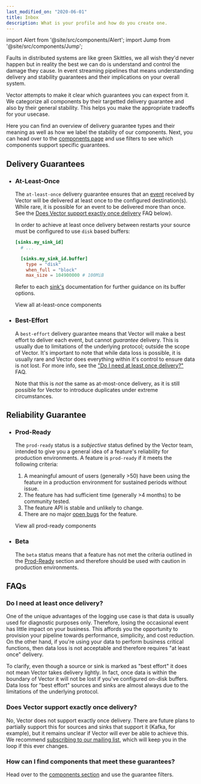 ```yaml
---
last_modified_on: "2020-06-01"
title: Inbox
description: What is your profile and how do you create one.
---
```


import Alert from '@site/src/components/Alert';
import Jump from '@site/src/components/Jump';

Faults in distributed systems are like green Skittles, we all wish they'd never
happen but in reality the best we can do is understand and control the damage
they cause. In event streaming pipelines that means understanding delivery
and stability guarantees and their implications on your overall system.

Vector attempts to make it clear which guarantees you can expect from it. We
categorize all components by their targetted delivery guarantee and also by
their general stability. This helps you make the appropriate tradeoffs for your
usecase.

Here you can find an overview of delivery guarantee types and their meaning as
well as how we label the stability of our components. Next, you can head over to
the [components page][pages.components] and use filters to see which components
support specific guarantees.


## Delivery Guarantees

<ul class="connected-list">
<li>

### At-Least-Once

The `at-least-once` delivery guarantee ensures that an
[event][docs.data-model] received by Vector will be delivered at least
once to the configured destination(s). While rare, it is possible for an event
to be delivered more than once. See the [Does Vector support exactly once
delivery](#does-vector-support-exactly-once-delivery) FAQ below).

<Alert type="warning">

In order to achieve at least once delivery between restarts your source must
be configured to use `disk` based buffers:

```toml title="vector.toml"
[sinks.my_sink_id]
  # ...

  [sinks.my_sink_id.buffer]
    type = "disk"
    when_full = "block"
    max_size = 104900000 # 100MiB
```

Refer to each [sink's][docs.sinks] documentation for further guidance on its
buffer options.

</Alert>
<Jump to="/components/?at-least-once=true">View all at-least-once components</Jump>
</li>
<li>

### Best-Effort

A `best-effort` delivery guarantee means that Vector will make a best effort to
deliver each event, but cannot _guarantee_ delivery. This is usually due to
limitations of the underlying protocol; outside the scope of Vector. It's
important to note that while data loss is possible, it is usually rare and
Vector does everything within it's control to ensure data is not lost. For more
info, see the
["Do I need at least once delivery?"](#do-i-need-at-least-once-delivery) FAQ.

Note that this is _not_ the same as at-most-once delivery, as it is still
possible for Vector to introduce duplicates under extreme circumstances.

</li>
</ul>

## Reliability Guarantee

<ul class="connected-list">
<li>

### Prod-Ready

The `prod-ready` status is a _subjective_ status defined by the Vector team,
intended to give you a general idea of a feature's reliability for production
environments. A feature is `prod-ready` if it meets the following criteria:

1. A meaningful amount of users (generally >50) have been using the feature in
   a production environment for sustained periods without issue.
2. The feature has had sufficient time (generally >4 months) to be community
   tested.
3. The feature API is stable and unlikely to change.
4. There are no major [open bugs][urls.vector_bug_issues] for the feature.

<Jump to="/components/?prod-ready=true">View all prod-ready components</Jump>
</li>
<li>

### Beta

The `beta` status means that a feature has not met the criteria outlined in
the [Prod-Ready](#prod-ready) section and therefore should be used with caution
in production environments.

</li>
</ul>

## FAQs

### Do I need at least once delivery?

One of the unique advantages of the logging use case is that data is usually
used for diagnostic purposes only. Therefore, losing the occasional event
has little impact on your business. This affords you the opportunity to
provision your pipeline towards performance, simplicity, and cost reduction.
On the other hand, if you're using your data to perform business critical
functions, then data loss is not acceptable and therefore requires "at least
once" delivery.

To clarify, even though a source or sink is marked as "best effort" it does
not mean Vector takes delivery lightly. In fact, once data is within the
boundary of Vector it will not be lost if you've configured on-disk buffers.
Data loss for "best effort" sources and sinks are almost always due to the
limitations of the underlying protocol.

### Does Vector support exactly once delivery?

No, Vector does not support exactly once delivery. There are future plans to
partially support this for sources and sinks that support it (Kafka, for
example), but it remains unclear if Vector will ever be able to achieve this.
We recommend [subscribing to our mailing list](https://vector.dev/community),
which will keep you in the loop if this ever changes.

### How can I find components that meet these guarantees?

Head over to the [components section][pages.components] and use the guarantee
filters.


[docs.data-model]: /docs/about/data-model/
[docs.sinks]: /docs/reference/sinks/
[pages.components]: /components/
[urls.vector_bug_issues]: https://github.com/timberio/vector/issues?q=is%3Aopen+is%3Aissue+label%3A%22type%3A+bug%22
